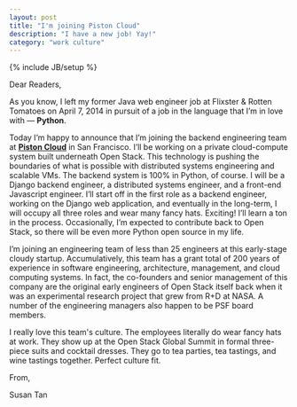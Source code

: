 ```yaml
---
layout: post
title: "I'm joining Piston Cloud"
description: "I have a new job! Yay!"
category: "work culture"
---
```

{% include JB/setup %}

Dear Readers,

As you know, I left my former Java web engineer job at Flixster & Rotten Tomatoes on April 7, 2014 in pursuit of a job in the language that I’m in love with — **Python**.


Today I’m happy to announce that I’m joining the backend engineering team at [**Piston Cloud**](http://www.pistoncloud.com/press-releases/piston-named-one-of-the-top-10-best-places-to-work-in-the-san-francisco-bay-area/) in San Francisco. I’ll be working on a private cloud-compute system built underneath Open Stack. This technology is pushing the boundaries of what is possible with distributed systems engineering and scalable VMs. The backend system is 100% in Python, of course. I will be a Django backend engineer, a distributed systems engineer, and a front-end Javascript engineer. I’ll start off in the first role as a backend engineer, working on the Django web application, and eventually in the long-term, I will occupy all three roles and wear many fancy hats. Exciting! I’ll learn a ton in the process. Occasionally, I’m expected to contribute back to Open Stack, so there will be even more Python open source in my life.


I’m joining an engineering team of less than 25 engineers at this early-stage cloudy startup. Accumulatively, this team has a grant total of 200 years of experience in software engineering, architecture, management, and cloud computing systems. In fact, the co-founders and senior management of this company are the original early engineers of Open Stack itself back when it was an experimental research project that grew from R+D at NASA. A number of the engineering managers also happen to be PSF board members.


I really love this team's culture. The employees literally do wear fancy hats at work. They show up at the Open Stack Global Summit in formal three-piece suits and cocktail dresses. They go to tea parties, tea tastings, and wine tastings together. Perfect culture fit.

From,


Susan Tan
